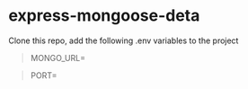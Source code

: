 # express-mongoose-deta

Clone this repo, add the following .env variables to the project

> MONGO_URL=<Connection String to your MongoDB server>
    
> PORT=<Port for Express to listen on>
